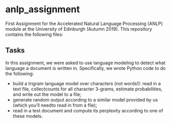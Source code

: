 # anlp_assignment
First Assignment for the Accelerated Natural Language Processing (ANLP) module at the University of Edinburgh (Autumn 2019).
This repository contains the following files: 


## Tasks
In  this  assignment,  we were asked to  use  language  modeling  to  detect  what  language  a  document  is written in.  Specifically, we wrote Python code to do the following:
- build a trigram language model over characters (not words!):  read in a text file, collectcounts for all character 3-grams, estimate probabilities, and write out the model to a file;
- generate random output according to a similar model provided by us (which you’ll needto read in from a file);
- read in a test document and compute its perplexity according to one of these models.
